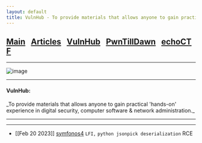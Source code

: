 ```yaml
---
layout: default
title: VulnHub - To provide materials that allows anyone to gain practical ‘hands-on’ experience in digital security, computer software & network administration.
---
```


<h2 class="mume-header" id="mainindexhtml-nbspnbsp-contactcontacthtml"><a 
href="./index.html">Main</a>&#xA0;&#xA0;&#xA0;<a 
href="/posts/articles/index.html">Articles</a>&#xA0;&#xA0;&#xA0;<a
href="/posts/vulnhub/index.html">VulnHub</a>&#xA0;&#xA0;&#xA0;<a 
href="/posts/PTD/index.html">PwnTillDawn</a>&#xA0;&#xA0;&#xA0;<a 
href="/posts/echoCTF/index.html">echoCTF</a></h2>
<hr>

![image](https://user-images.githubusercontent.com/87468669/220007715-2390f304-fe7c-4bae-827f-9a7fe20a0f7d.png)

* * *
<h4 class="mume-header" id="vulnhub">VulnHub:</h4>
_To provide materials that allows anyone to gain practical 'hands-on' experience in digital security, computer software & network administration._
<hr>
<hr>

- [[Feb 20 2023]] [symfonos4](https://n16hth4wk07.github.io/posts/vulnhub/symfono4.html) `LFI,` `python jsonpick deserialization` RCE


